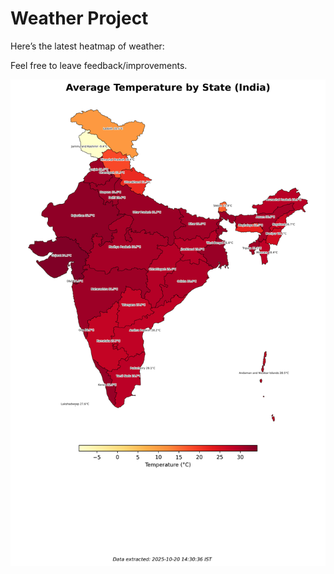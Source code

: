 # Weather Project

Here’s the latest heatmap of weather:

Feel free to leave feedback/improvements.

![India Heatmap](docs/assets/india_heatmap.png?v=F5FA36)
